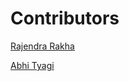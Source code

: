 # Contributors

<!-- prettier-ignore-start -->
[Rajendra Rakha](https://github.com/Rjndrkha)

[Abhi Tyagi](https://github.com/abhityagi09)

<!-- prettier-ignore-end -->
